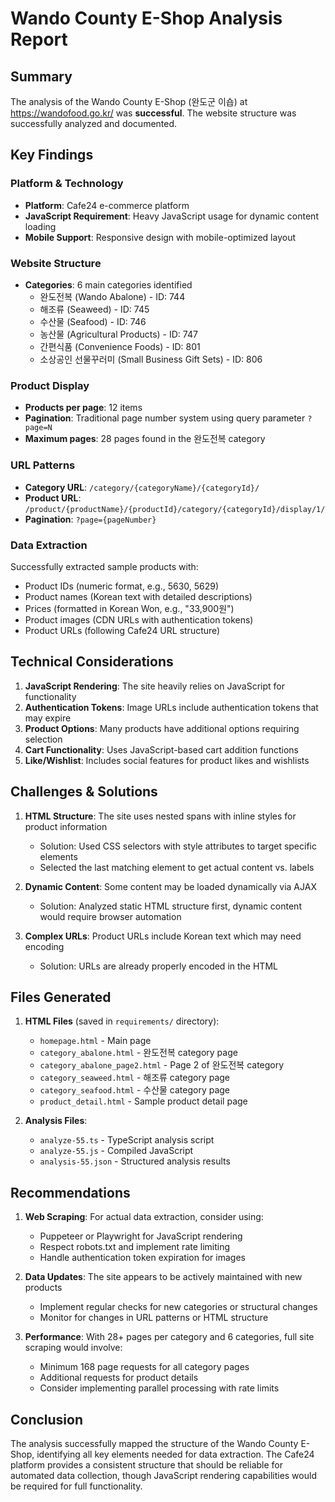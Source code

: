 # Wando County E-Shop Analysis Report

## Summary

The analysis of the Wando County E-Shop (완도군 이숍) at https://wandofood.go.kr/ was **successful**. The website structure was successfully analyzed and documented.

## Key Findings

### Platform & Technology
- **Platform**: Cafe24 e-commerce platform
- **JavaScript Requirement**: Heavy JavaScript usage for dynamic content loading
- **Mobile Support**: Responsive design with mobile-optimized layout

### Website Structure
- **Categories**: 6 main categories identified
  - 완도전복 (Wando Abalone) - ID: 744
  - 해조류 (Seaweed) - ID: 745
  - 수산물 (Seafood) - ID: 746
  - 농산물 (Agricultural Products) - ID: 747
  - 간편식품 (Convenience Foods) - ID: 801
  - 소상공인 선물꾸러미 (Small Business Gift Sets) - ID: 806

### Product Display
- **Products per page**: 12 items
- **Pagination**: Traditional page number system using query parameter `?page=N`
- **Maximum pages**: 28 pages found in the 완도전복 category

### URL Patterns
- **Category URL**: `/category/{categoryName}/{categoryId}/`
- **Product URL**: `/product/{productName}/{productId}/category/{categoryId}/display/1/`
- **Pagination**: `?page={pageNumber}`

### Data Extraction
Successfully extracted sample products with:
- Product IDs (numeric format, e.g., 5630, 5629)
- Product names (Korean text with detailed descriptions)
- Prices (formatted in Korean Won, e.g., "33,900원")
- Product images (CDN URLs with authentication tokens)
- Product URLs (following Cafe24 URL structure)

## Technical Considerations

1. **JavaScript Rendering**: The site heavily relies on JavaScript for functionality
2. **Authentication Tokens**: Image URLs include authentication tokens that may expire
3. **Product Options**: Many products have additional options requiring selection
4. **Cart Functionality**: Uses JavaScript-based cart addition functions
5. **Like/Wishlist**: Includes social features for product likes and wishlists

## Challenges & Solutions

1. **HTML Structure**: The site uses nested spans with inline styles for product information
   - Solution: Used CSS selectors with style attributes to target specific elements
   - Selected the last matching element to get actual content vs. labels

2. **Dynamic Content**: Some content may be loaded dynamically via AJAX
   - Solution: Analyzed static HTML structure first, dynamic content would require browser automation

3. **Complex URLs**: Product URLs include Korean text which may need encoding
   - Solution: URLs are already properly encoded in the HTML

## Files Generated

1. **HTML Files** (saved in `requirements/` directory):
   - `homepage.html` - Main page
   - `category_abalone.html` - 완도전복 category page
   - `category_abalone_page2.html` - Page 2 of 완도전복 category
   - `category_seaweed.html` - 해조류 category page
   - `category_seafood.html` - 수산물 category page
   - `product_detail.html` - Sample product detail page

2. **Analysis Files**:
   - `analyze-55.ts` - TypeScript analysis script
   - `analyze-55.js` - Compiled JavaScript
   - `analysis-55.json` - Structured analysis results

## Recommendations

1. **Web Scraping**: For actual data extraction, consider using:
   - Puppeteer or Playwright for JavaScript rendering
   - Respect robots.txt and implement rate limiting
   - Handle authentication token expiration for images

2. **Data Updates**: The site appears to be actively maintained with new products
   - Implement regular checks for new categories or structural changes
   - Monitor for changes in URL patterns or HTML structure

3. **Performance**: With 28+ pages per category and 6 categories, full site scraping would involve:
   - Minimum 168 page requests for all category pages
   - Additional requests for product details
   - Consider implementing parallel processing with rate limits

## Conclusion

The analysis successfully mapped the structure of the Wando County E-Shop, identifying all key elements needed for data extraction. The Cafe24 platform provides a consistent structure that should be reliable for automated data collection, though JavaScript rendering capabilities would be required for full functionality.